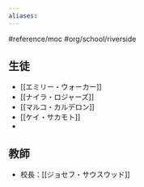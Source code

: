 ```yaml
---
aliases:
---
```

#reference/moc #org/school/riverside 
## 生徒
- [[エミリー・ウォーカー]]
- [[ナイラ・ロジャーズ]]
- [[マルコ・カルデロン]]
- [[ケイ・サカモト]]
- 
## 教師
- 校長：[[ジョセフ・サウスウッド]]